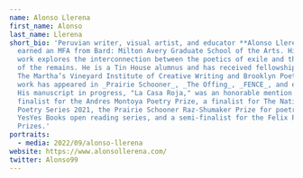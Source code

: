 ```yaml
---
name: Alonso Llerena
first_name: Alonso
last_name: Llerena
short_bio: 'Peruvian writer, visual artist, and educator **Alonso Llerena**
  earned an MFA from Bard: Milton Avery Graduate School of the Arts. His current
  work explores the interconnection between the poetics of exile and the poetics
  of the remains. He is a Tin House alumnus and has received fellowships from
  The Martha’s Vineyard Institute of Creative Writing and Brooklyn Poets. His
  work has appeared in _Prairie Schooner_, _The Offing_, _FENCE_, and elsewhere.
  His manuscript in progress, "La Casa Roja," was an honorable mention and
  finalist for the Andres Montoya Poetry Prize, a finalist for The National
  Poetry Series 2021, the Prairie Schooner Raz-Shumaker Prize for poetry, the
  YesYes Books open reading series, and a semi-finalist for the Felix Pollack
  Prizes.'
portraits:
  - media: 2022/09/alonso-llerena
website: https://www.alonsollerena.com/
twitter: Alonso99
---
```

